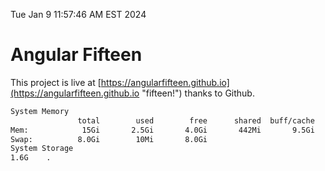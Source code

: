 Tue Jan  9 11:57:46 AM EST 2024

# Angular Fifteen


This project is live at [https://angularfifteen.github.io](https://angularfifteen.github.io "fifteen!") thanks to Github.

```bash
System Memory
               total        used        free      shared  buff/cache   available
Mem:            15Gi       2.5Gi       4.0Gi       442Mi       9.5Gi        12Gi
Swap:          8.0Gi        10Mi       8.0Gi
System Storage
1.6G	.
```
